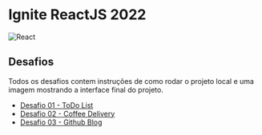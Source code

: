 # Ignite ReactJS 2022 
![React](https://img.shields.io/badge/react-%2320232a.svg?style=for-the-badge&logo=react&logoColor=%2361DAFB) 

## Desafios
Todos os desafios contem instruções de como rodar o projeto local e uma imagem mostrando a interface final do projeto.

* [Desafio 01 - ToDo List](https://github.com/tonoliveira96/ignite-trilha-reactjs/tree/main/01-fundamentos-reactjs/desafio-01)
* [Desafio 02 - Coffee Delivery](https://github.com/tonoliveira96/ignite-trilha-reactjs/tree/main/02-criando-spas/desafio-02)
* [Desafio 03 - Github Blog](https://github.com/tonoliveira96/ignite-trilha-reactjs/tree/main/03-api-e-performace)